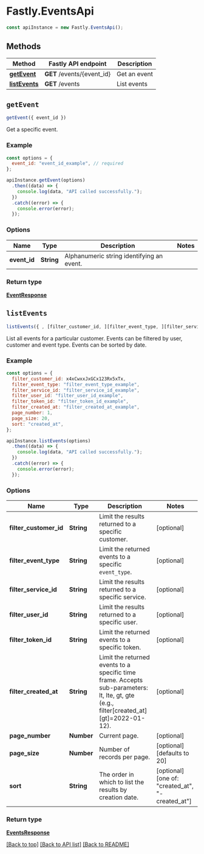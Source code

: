 # Fastly.EventsApi

```javascript
const apiInstance = new Fastly.EventsApi();
```
## Methods

Method | Fastly API endpoint | Description
------------- | ------------- | -------------
[**getEvent**](EventsApi.md#getEvent) | **GET** /events/{event_id} | Get an event
[**listEvents**](EventsApi.md#listEvents) | **GET** /events | List events


## `getEvent`

```javascript
getEvent({ event_id })
```

Get a specific event.

### Example

```javascript
const options = {
  event_id: "event_id_example", // required
};

apiInstance.getEvent(options)
  .then((data) => {
    console.log(data, "API called successfully.");
  })
  .catch((error) => {
    console.error(error);
  });
```

### Options

Name | Type | Description  | Notes
------------- | ------------- | ------------- | -------------
**event_id** | **String** | Alphanumeric string identifying an event. |

### Return type

[**EventResponse**](EventResponse.md)


## `listEvents`

```javascript
listEvents({ , [filter_customer_id, ][filter_event_type, ][filter_service_id, ][filter_user_id, ][filter_token_id, ][filter_created_at, ][page_number, ][page_size, ][sort] })
```

List all events for a particular customer. Events can be filtered by user, customer and event type. Events can be sorted by date.

### Example

```javascript
const options = {
  filter_customer_id: x4xCwxxJxGCx123Rx5xTx,
  filter_event_type: "filter_event_type_example",
  filter_service_id: "filter_service_id_example",
  filter_user_id: "filter_user_id_example",
  filter_token_id: "filter_token_id_example",
  filter_created_at: "filter_created_at_example",
  page_number: 1,
  page_size: 20,
  sort: "created_at",
};

apiInstance.listEvents(options)
  .then((data) => {
    console.log(data, "API called successfully.");
  })
  .catch((error) => {
    console.error(error);
  });
```

### Options

Name | Type | Description  | Notes
------------- | ------------- | ------------- | -------------
**filter_customer_id** | **String** | Limit the results returned to a specific customer. | [optional]
**filter_event_type** | **String** | Limit the returned events to a specific `event_type`. | [optional]
**filter_service_id** | **String** | Limit the results returned to a specific service. | [optional]
**filter_user_id** | **String** | Limit the results returned to a specific user. | [optional]
**filter_token_id** | **String** | Limit the returned events to a specific token. | [optional]
**filter_created_at** | **String** | Limit the returned events to a specific time frame. Accepts sub-parameters: lt, lte, gt, gte (e.g., filter[created_at][gt]&#x3D;2022-01-12).  | [optional]
**page_number** | **Number** | Current page. | [optional]
**page_size** | **Number** | Number of records per page. | [optional] [defaults to 20]
**sort** | **String** | The order in which to list the results by creation date. | [optional] [one of: "created_at", "-created_at"]

### Return type

[**EventsResponse**](EventsResponse.md)


[[Back to top]](#) [[Back to API list]](../../README.md#endpoints)
[[Back to README]](../../README.md)
